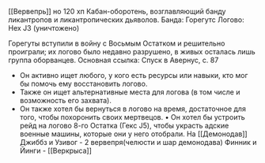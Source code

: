 [[Вервепрь]] но 120 хп
Кабан-оборотень, возглавляющий банду ликантропов и ликантропических дьяволов.
Банда: Горегутс
Логово: Hex J3 (уничтожено)

Горегуты вступили в войну с Восьмым Остатком и решительно проиграли; их логово было недавно разрушено, в живых осталась лишь группа оборванцев.
Основная ссылка: Спуск в Авернус, с. 87

- Он активно ищет любого, у кого есть ресурсы или навыки, кто мог бы помочь ему восстановить логово.
- Также он ищет альтернативные места для логова (в том числе и возможность его захвата).
- Он также хотел бы вернуться в логово на время, достаточное для того, чтобы похоронить своих мертвецов.
•
Он хотел бы устроить рейд на логово 8-го Остатка (Гекс J5), чтобы украсть адские военные машины, которые они у него отобрали.
На [[Демонодав]]
Джиббз и Узивог - 2 вервепря(челюсти и шар демонодава)
Финник и Йинги - [[Веркрыса]]
